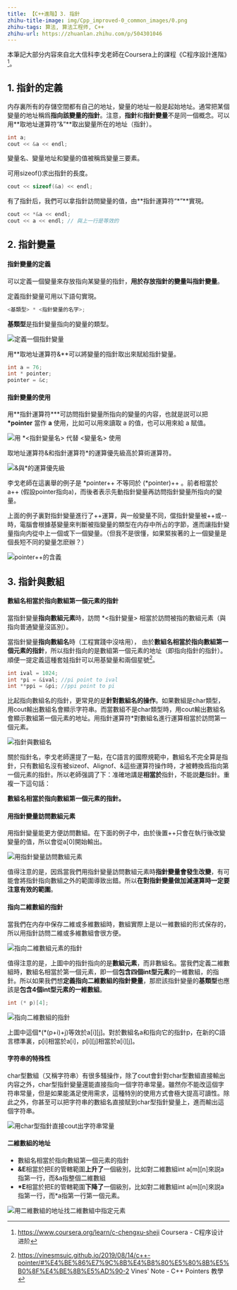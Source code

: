 ```yaml
---
title: 【C++進階】3. 指針
zhihu-title-image: img/Cpp_improved-0_common_images/0.png
zhihu-tags: 算法, 算法工程师, C++
zhihu-url: https://zhuanlan.zhihu.com/p/504301046
---
```

本筆記大部分内容來自北大信科李戈老師在Coursera上的課程《C程序設計進階》[^1]。

## 1. 指針的定義

内存裏所有的存儲空間都有自己的地址，變量的地址一般是起始地址。通常把某個變量的地址稱爲**指向該變量的指針**。注意，**指針**和**指針變量**不是同一個概念。可以用**取地址運算符“&”**取出變量所在的地址（指針）。
```cpp
int a;
cout << &a << endl;
```

變量名、變量地址和變量的值被稱爲變量三要素。

可用sizeof()求出指針的長度。
```cpp
cout << sizeof(&a) << endl;
```

有了指針后，我們可以拿指針訪問變量的值，由**指針運算符“\*”**實現。
```cpp
cout << *&a << endl;
cout << a << endl; // 與上一行是等效的
```

## 2. 指針變量

#### 指針變量的定義

可以定義一個變量來存放指向某變量的指針，**用於存放指針的變量叫指針變量**。

定義指針變量可用以下語句實現。
```cpp
<基類型> * <指針變量的名字>;
```

**基類型**是指針變量指向的變量的類型。

![定義一個指針變量](img/Cpp_improved-03_pointer/2-1.png)

用**取地址運算符&**可以將變量的指針取出來賦給指針變量。
```cpp
int a = 76;
int * pointer;
pointer = &c;
```

#### 指針變量的使用

用**指針運算符\***可訪問指針變量所指向的變量的内容，也就是説可以把 **\*pointer** 當作 **a** 使用，比如可以用來讀取 a 的值，也可以用來給 a 賦值。

![用 *<指針變量名> 代替 <變量名> 使用](img/Cpp_improved-03_pointer/2-2.png)

取地址運算符&和指針運算符\*的運算優先級高於算術運算符。

![&與\*的運算優先級](img/Cpp_improved-03_pointer/2-3.png)

李戈老師在這裏舉的例子是 \*pointer++ 不等同於 (\*pointer)++ 。前者相當於 a++ (假設pointer指向a)，而後者表示先動指針變量再訪問指針變量所指向的變量。

上面的例子裏對指針變量進行了++運算，與一般變量不同，儅指針變量被++或--時，電腦會根據基變量來判斷被指變量的類型在内存中所占的字節，進而讓指針變量指向内從中上一個或下一個變量。（但我不是很懂，如果緊挨著的上一個變量是個長短不同的變量怎麽辦？）

![pointer++的含義](img/Cpp_improved-03_pointer/2-4.png)

## 3. 指針與數組

#### 數組名相當於指向數組第一個元素的指針

當指針變量**指向數組元素**時，訪問 \*<指針變量> 相當於訪問被指的數組元素（與指向普通變量沒區別）。

當指針變量**指向數組名**時（工程實踐中沒啥用）， 由於**數組名相當於指向數組第一個元素的指針**，所以指針指向的是數組第一個元素的地址（即指向指針的指針）。 順便一提定義這種套娃指針可以用基變量和兩個星號[^2]。
```cpp
int ival = 1024;
int *pi = &ival; //pi point to ival
int **ppi = &pi; //ppi point to pi
```

比起指向數組名的指針，更常見的是**針對數組名的操作**。如果數組是char類型，用cout輸出數組名會顯示字符串。而當數組不是char類型時，用cout輸出數組名會顯示數組第一個元素的地址。用指針運算符\*對數組名進行運算相當於訪問第一個元素。

![指針與數組名](img/Cpp_improved-03_pointer/2-5.png)

關於指針名，李戈老師還提了一點，在C語言的國際規範中，數組名不完全算是指針，只有數組名沒有被sizeof、Alignof、&這些運算符操作時，才被轉換爲指向第一個元素的指針。所以老師强調了下：准確地講是**相當於**指針，不能説**是**指針。重複一下這句話：

**數組名相當於指向數組第一個元素的指針。**

#### 用指針變量訪問數組元素

用指針變量能更方便訪問數組。在下面的例子中，由於後置++只會在執行後改變變量的值，所以會從a[0]開始輸出。

![用指針變量訪問數組元素](img/Cpp_improved-03_pointer/2-6.png)

值得注意的是，因爲當我們用指針變量訪問數組元素時**指針變量會發生改變**，有可能會將指針指向數組之外的範圍導致出錯。所以**在對指針變量做加減運算時一定要注意有效的範圍**。

#### 指向二維數組的指針

當我們在内存中保存二維或多維數組時，數組實際上是以一維數組的形式保存的，所以用指針訪問二維或多維數組會很方便。

![指向二維數組元素的指針](img/Cpp_improved-03_pointer/2-7.png)

值得注意的是，上圖中的指針指向的是**數組元素**，而非數組名。當我們定義二維數組時，數組名相當於第一個元素，即一個**包含四個int型元素**的一維數組，的指針。所以如果我們想**定義指向二維數組的指針變量**，那麽該指針變量的**基類型**也應該是**包含4個int型元素的一維數組**。
```cpp
int (* p)[4];
```

![指向二維數組的指針](img/Cpp_improved-03_pointer/2-8.png)

上圖中這個\*(\*(p+i)+j)等效於a[i][j]。對於數組名a和指向它的指針p，在新的C語言標準裏，p[i]相當於a[i]，p[i][j]相當於a[i][j]。

#### 字符串的特殊性

char型數組（又稱字符串）有很多騷操作，除了cout會針對char型數組直接輸出内容之外，char型指針變量還能直接指向一個字符串常量。雖然你不能改這個字符串常量，但是如果能滿足使用需求，這種特別的使用方式會極大提高可讀性。除此之外，你甚至可以把字符串的數組名直接賦到char型指針變量上，進而輸出這個字符串。

![用char型指針直接cout出字符串常量](img/Cpp_improved-03_pointer/2-9.png)

#### 二維數組的地址

- 數組名相當於指向數組第一個元素的指針
- **&E**相當於把E的管轄範圍**上升了**一個級別，比如對二維數組int a[m][n]來説a指第一行，而&a指整個二維數組
- **\*E**相當於把E的管轄範圍**下降了**一個級別，比如對二維數組int a[m][n]來説a指第一行，而\*a指第一行第一個元素。

![用二維數組的地址找二維數組中指定元素](img/Cpp_improved-03_pointer/2-10.png)

[^1]: https://www.coursera.org/learn/c-chengxu-sheji Coursera - C程序设计进阶
[^2]: https://vinesmsuic.github.io/2019/08/14/c++-pointer/#%E4%BE%86%E7%9C%8B%E4%B8%80%E5%80%8B%E5%B0%8F%E4%BE%8B%E5%AD%90-2 Vines' Note - C++ Pointers 教學